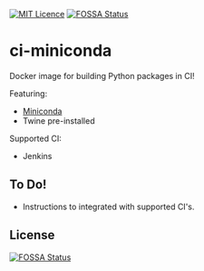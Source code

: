 [![MIT Licence](https://badges.frapsoft.com/os/mit/mit.svg?v=103)](https://opensource.org/licenses/mit-license.php)
[![FOSSA Status](https://app.fossa.io/api/projects/git%2Bgithub.com%2Fivanklee86%2Fci-miniconda.svg?type=shield)](https://app.fossa.io/projects/git%2Bgithub.com%2Fivanklee86%2Fci-miniconda?ref=badge_shield)
# ci-miniconda
Docker image for building Python packages in  CI!

Featuring:
* [Miniconda](https://conda.io/miniconda.html)
* Twine pre-installed

Supported CI:
* Jenkins

## To Do!
* Instructions to integrated with supported CI's.


## License
[![FOSSA Status](https://app.fossa.io/api/projects/git%2Bgithub.com%2Fivanklee86%2Fci-miniconda.svg?type=large)](https://app.fossa.io/projects/git%2Bgithub.com%2Fivanklee86%2Fci-miniconda?ref=badge_large)
